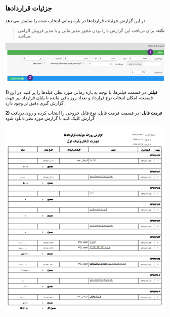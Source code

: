 ﻿## جزئیات قراردادها
 
در این گزارش جزئیات قراردادها در بازه زمانی انتخاب شده را نمایش می دهد

> **نکته:** برای دریافت این گزارش دارا بودن مجوز مدیر مالی و یا مدیر فروش الزامی میباشد.


![](ContractDetails1.png)

**1) فیلتر:** در قسمت فیلترها، با توجه به بازه زمانی مورد نظر، فیلدها را پر کنید. در این قسمت، امکان انتخاب نوع قرارداد و تعداد روز باقی مانده تا پایان قرارداد نیز جهت گزارش گیری دقیق تر وجود دارد.

**2)  فرمت فایل:** در قسمت فرمت فایل، نوع فایل خروجی را انتخاب کرده و روی دریافت گزارش کلیک کنید تا گزارش مورد نظر دانلود شود

![](ContractDetails2.png)
